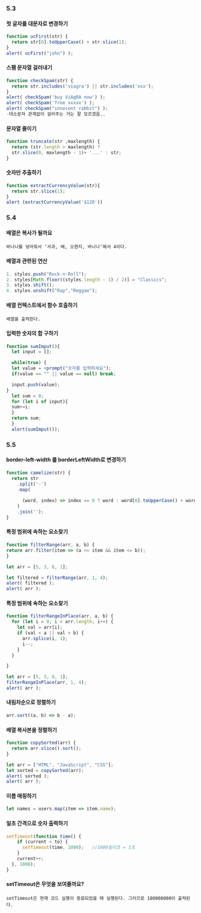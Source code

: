 ### 5.3
#### 첫 글자를 대문자로 변경하기
```javascript 
function ucFirst(str) {
  return str[0].toUpperCase() + str.slice(1);
}
alert( ucFirst("john") );
```

#### 스팸 문자열 걸러내기
```javascript
function checkSpam(str) {
  return str.includes('viagra') || str.includes('xxx');
}
alert( checkSpam('buy ViAgRA now') );
alert( checkSpam('free xxxxx') );
alert( checkSpam("innocent rabbit") );
-대소문자 관계없이 걸러주는 거는 잘 모르겠음,,
```

#### 문자열 줄이기
```javascript
function truncate(str ,maxlength) {
  return (str.length > maxlength) ?
  str.slice(0, maxlength - 1)+ '...' : str;
}
```

#### 숫자만 추출하기
```javascript
function extractCurrencyValue(str){
  return str.slice(1);
}
alert (extractCurrencyValue('$120'))
```

### 5.4
#### 배열은 복사가 될까요
```
바나나를 넣어줘서 ‘사과, 배, 오렌지, 바나나’해서 4이다.
```

#### 배열과 관련된 연산
```javascript
1. styles.push("Rock-n-Roll");
2. styles[Math.floor((styles.length - 1) / 2)] = "Classics";
3. styles.shift();
4. styles.unshift("Rap","Reggae");
```

#### 배열 컨텍스트에서 함수 호출하기
```
배열을 출력한다.
```

#### 입력한 숫자의 합 구하기
```javascript
function sumImput(){
  let input = [];

  while(true) {
  let value = +prompt("숫자를 입력하세요");
  if(value == "" || value == null) break;

  input.push(value);
}
  let sum = 0;
  for (let i of input){
  sum+=i;
  }
  return sum;
  }
  alert(sumImput());
```

### 5.5
#### border-left-width 를 borderLeftWidth로 변경하기
```javascript
function camelize(str) {
  return str
    .split('-')
    .map(
     
      (word, index) => index == 0 ? word : word[0].toUpperCase() + word.slice(1)
    )
    .join(''); 
}
```

#### 특정 범위에 속하는 요소찾기
```javascript
function filterRange(arr, a, b) {
return arr.filter(item => (a <= item && item <= b));
}

let arr = [5, 3, 8, 1];

let filtered = filterRange(arr, 1, 4);
alert( filtered ); 
alert( arr );
```

#### 특정 범위에 속하는 요소찾기
```javascript
function filterRangeInPlace(arr, a, b) {
  for (let i = 0; i < arr.length; i++) {
    let val = arr[i];
    if (val < a || val > b) {
      arr.splice(i, 1);
      i--;
    }
  }

}

let arr = [5, 3, 8, 1];
filterRangeInPlace(arr, 1, 4); 
alert( arr );
```

#### 내림차순으로 정렬하기
```javascript
arr.sort((a, b) => b - a);
```

#### 배열 복사본을 정렬하기
```javascript
function copySorted(arr) {
  return arr.slice().sort();
}

let arr = ["HTML", "JavaScript", "CSS"];
let sorted = copySorted(arr);
alert( sorted );
alert( arr );
```
#### 이름 매핑하기
```javascript
let names = users.map(item => item.name);
```

#### 일초 간격으로 숫자 출력하기
```javascript
setTimeout(function time() {
    if (current < to) {
      setTimeout(time, 1000);   //1000밀리초 = 1초
    }
    current++;
  }, 1000);
}
```

#### setTimeout은 무엇을 보여줄까요?
```
setTimeout은 현재 코드 실행이 종료되었을 때 실행된다. 그러므로 100000000이 출력된다.
```

